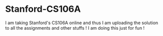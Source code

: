 # Stanford-CS106A
I am taking Stanford's CS106A online and thus I am uploading the solution to all the assignments and other stuffs ! I am doing this just for fun !
